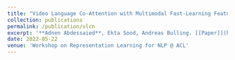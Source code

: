 ```yaml
---
title: "Video Language Co-Attention with Multimodal Fast-Learning Feature Fusion for VideoQA"
collection: publications
permalink: /publication/vlcn
excerpt: '**Adnen Abdessaied**, Ekta Sood, Andreas Bulling. [[Paper]](https://aclanthology.org/2022.repl4nlp-1.15/) [[Code]](https://github.com/adnenabdessaied/VLCN)'
date: 2022-05-22
venue: 'Workshop on Representation Learning for NLP @ ACL'
---
```

